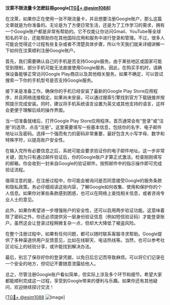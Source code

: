 **汶萊不限流量卡怎麽註冊google[[TG💪+ @esim1088](https://t.me/s/esim1088)]**

在汶萊，如果你正在使用一张不限流量卡，并且想要注册Google账户，那么这篇文章就是为你准备的。无论是为了方便日常生活，还是为了工作学习的需求，拥有一个Google账户都是非常有帮助的。它不仅能让你访问Gmail、YouTube等全球知名的平台，还能帮助你在其他国际应用和服务中进行登录和管理。不过，很多人可能会觉得这个过程有些复杂或者不清楚具体步骤，所以今天我们就来详细讲解一下如何在汶莱顺利注册Google账户。

首先，我们需要确认自己的手机是否支持Google服务。由于某些地区或国家可能受到限制，部分手机可能无法直接使用Google服务。因此，在购买手机时，请确保设备能够正常访问Google Play商店以及其他相关服务。如果不确定，可以尝试搜索一下你的手机型号是否支持Google服务。

接下来是准备工作。确保你的手机已经安装了最新的Google Play Store应用程序，并且网络连接稳定。如果尚未安装，可以通过搜索引擎找到官方下载链接并按照提示完成安装。同时，建议将手机系统语言设置为英文或其他支持的语言，这样会更便于理解后续的操作界面。

当一切准备就绪后，打开Google Play Store应用程序。首页通常会有“登录”或“注册”的选项，点击“注册”。这里需要填写一些基本信息，包括你的名字、电子邮件地址以及密码。选择一个强而有力的密码非常重要，最好包含大小写字母、数字和特殊字符，以提高账户安全性。

在输入完所有必要信息之后，系统可能会要求验证你的电子邮件地址。这一步非常关键，因为只有通过邮件验证后，你的Google账户才算正式激活。检查刚刚填写的邮箱，你会收到一封来自Google的验证邮件。按照邮件中的指示操作即可完成验证流程。

值得注意的是，在注册过程中，你可能会被询问是否同意接受Google的服务条款和隐私政策。务必仔细阅读这些内容，了解Google如何收集、使用和保护你的个人信息。如果你对某些条款感到困惑，也可以在网络上查找相关信息，或者咨询专业人士的意见。

此外，如果你希望进一步增强账户的安全性，还可以启用两步验证功能。这意味着除了密码之外，你还必须提供另一层身份验证信息（例如短信验证码）才能登录账户。虽然这会让登录过程稍微复杂一点，但却大大降低了被盗风险。

在整个注册过程中，如果有任何问题，都可以随时联系客服寻求帮助。Google提供了多种渠道供用户反馈意见，比如在线聊天、电话热线等。当然，也可以参考社区论坛上的经验分享，或许能找到解决办法。

最后，别忘了保存好你的登录凭据，以免日后忘记而导致麻烦。可以将它们记录在一个安全的地方，但切记不要随意泄露给他人。

总之，尽管注册Google账户看似简单，但实际上涉及多个环节和细节。希望大家都能顺利完成这一过程，享受到Google带来的便利与乐趣。如果你还有其他疑问，欢迎继续探讨交流！

[[TG💪+ @esim1088](https://t.me/s/esim1088) ![Image](https://i.postimg.cc/4NQfJmqS/Snipaste-2025-05-13-00-14-12.png)]